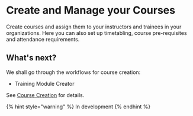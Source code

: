 # Create and Manage your Courses

Create courses and assign them to your instructors and trainees in your organizations. Here you can also set up timetabling, course pre-requisites and attendance requirements.&#x20;

## **What's next?**

We shall go through the workflows for course creation:

* Training Module Creator

See [Course Creation](course-creation.md) for details.



{% hint style="warning" %}
In development
{% endhint %}
